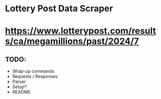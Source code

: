 # Lottery Post Data Scraper
# https://www.lotterypost.com/results/ca/megamillions/past/2024/7

## TODO:
- Wrap-up commands
- Requests / Responses
- Parser
- Setup?
- README
